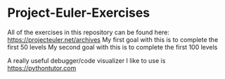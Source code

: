 # Project-Euler-Exercises
All of the exercises in this repository can be found here:
https://projecteuler.net/archives
My first goal with this is to complete the first 50 levels
My second goal with this is to complete the first 100 levels

A really useful debugger/code visualizer I like to use is https://pythontutor.com